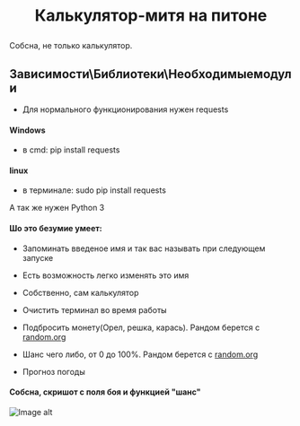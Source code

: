 # <p align="center"> Калькулятор-митя на питоне

Собсна, не только калькулятор.  
## Зависимости\Библиотеки\Необходимыемодули
* Для нормального функционирования нужен requests 
#### Windows 
* в cmd: pip install requests
#### linux
* в терминале: sudo pip install requests 

А так же нужен Python 3
#### Шо это безумие умеет:
* Запоминать введеное имя и так вас называть при следующем запуске
* Есть возможность легко изменять это имя
* Собственно, сам калькулятор
* Очистить терминал во время работы
* Подбросить монету(Орел, решка, карась). Рандом берется c [random.org](http://random.org/)

* Шанс чего либо, от 0 до 100%. Рандом берется с [random.org](http://random.org/)
* Прогноз погоды

#### Собсна, скришот с поля боя и функцией "шанс"
![Image alt](https://pp.userapi.com/c854524/v854524979/34a6e/DTczzh8pDiI.jpg)

